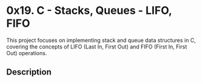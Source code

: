 # 0x19. C - Stacks, Queues - LIFO, FIFO

This project focuses on implementing stack and queue data structures in C, covering the concepts of LIFO (Last In, First Out) and FIFO (First In, First Out) operations.

## Description
